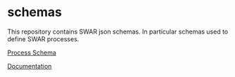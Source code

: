 # schemas

This repository contains SWAR json schemas.
In particular schemas used to define SWAR processes.



[Process Schema](schemas/v1.2.3/process.schema.json)

[Documentation](docs/README.md)